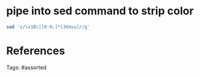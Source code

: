 # pipe into sed command to strip color
```bash
sed 's/\x1B\[[0-9;]*[JKmsu]//g'
```

# References

Tags:
    #assorted

